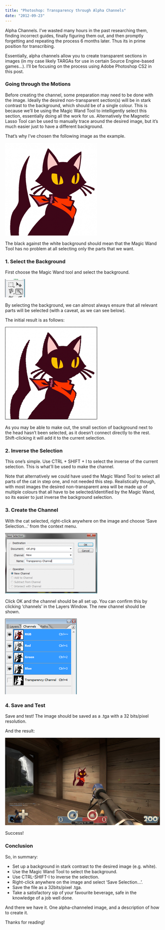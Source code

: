 ```yaml
---
title: "Photoshop: Transparency through Alpha Channels"
date: "2012-09-23"
---
```


Alpha Channels. I’ve wasted many hours in the past researching them, finding incorrect guides, finally figuring them out, and then promptly forgetting and repeating the process 6 months later. Thus its in prime position for transcribing.

Essentially, alpha channels allow you to create transparent sections in images (in my case likely TARGAs for use in certain Source Engine-based games…). I’ll be focusing on the process using Adobe Photoshop CS2 in this post.

### Going through the Motions

Before creating the channel, some preparation may need to be done with the image. Ideally the desired non-transparent section(s) will be in stark contrast to the background, which should be of a single colour. This is because we’ll be using the Magic Wand Tool to intelligently select this section, essentially doing all the work for us.
Alternatively the Magnetic Lasso Tool can be used to manually trace around the desired image, but it’s much easier just to have a different background.

That’s why I’ve chosen the following image as the example.

![A picture of a black cat against a white background](./cat.png)

The black against the white background should mean that the Magic Wand Tool has no problem at all selecting only the parts that we want.

### 1. Select the Background

First choose the Magic Wand tool and select the background.

![The Photoshop Magic Wand tool](./magic-wand.png)

By selecting the background, we can almost always ensure that all relevant parts will be selected (with a caveat, as we can see below).

The initial result is as follows:

![The black cat picture with only the background selected](./cat-first-selection.png)

As you may be able to make out, the small section of background next to the head hasn’t been selected, as it doesn’t connect directly to the rest. Shift-clicking it will add it to the current selection.

### 2. Inverse the Selection

This one’s simple. Use CTRL + SHIFT + I to select the inverse of the current selection. This is what’ll be used to make the channel.

Note that alternatively we could have used the Magic Wand Tool to select all parts of the cat in step one, and not needed this step. Realistically though, with most images the desired non-transparent area will be made up of multiple colours that all have to be selected/identified by the Magic Wand, so its easier to just inverse the background selection.

### 3. Create the Channel

With the cat selected, right-click anywhere on the image and choose ‘Save Selection…’ from the context menu.

![The save selection menu](./save-selection.png)

Click OK and the channel should be all set up. You can confirm this by clicking ‘channels’ in the Layers Window. The new channel should be shown.

![The list of channels](./channels.png)

### 4. Save and Test

Save and test! The image should be saved as a .tga with a 32 bits/pixel resolution.

And the result:

![The final result](./2012-09-23_00004-1024x576.jpg)

Success!

### Conclusion

So, in summary:

-   Set up a background in stark contrast to the desired image (e.g. white).
-   Use the Magic Wand Tool to select the background.
-   Use CTRL-SHIFT-I to inverse the selection.
-   Right-click anywhere on the image and select ‘Save Selection…’.
-   Save the file as a 32bits/pixel .tga.
-   Take a satisfactory sip of your favourite beverage, safe in the knowledge of a job well done.

And there we have it. One alpha-channeled image, and a description of how to create it.

Thanks for reading!
